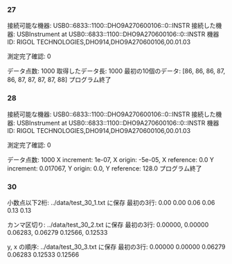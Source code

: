 ### 27
接続可能な機器:
USB0::6833::1100::DHO9A270600106::0::INSTR
接続した機器: USBInstrument at USB0::6833::1100::DHO9A270600106::0::INSTR
機器ID: RIGOL TECHNOLOGIES,DHO914,DHO9A270600106,00.01.03

測定完了確認: 0

データ点数: 1000
取得したデータ長: 1000
最初の10個のデータ: [86, 86, 86, 87, 86, 87, 87, 87, 87, 88]
プログラム終了

### 28

接続可能な機器:
USB0::6833::1100::DHO9A270600106::0::INSTR
接続した機器: USBInstrument at USB0::6833::1100::DHO9A270600106::0::INSTR
機器ID: RIGOL TECHNOLOGIES,DHO914,DHO9A270600106,00.01.03

測定完了確認: 0

データ点数: 1000
X increment: 1e-07, X origin: -5e-05, X reference: 0.0
Y increment: 0.017067, Y origin: 0.0, Y reference: 128.0
プログラム終了


### 30

小数点以下2桁: ../data/test_30_1.txt に保存
  最初の3行:
  0.00	0.00
  0.06	0.06
  0.13	0.13

カンマ区切り: ../data/test_30_2.txt に保存
  最初の3行:
  0.00000, 0.00000
  0.06283, 0.06279
  0.12566, 0.12533

y, x の順序: ../data/test_30_3.txt に保存
  最初の3行:
  0.00000	0.00000
  0.06279	0.06283
  0.12533	0.12566

